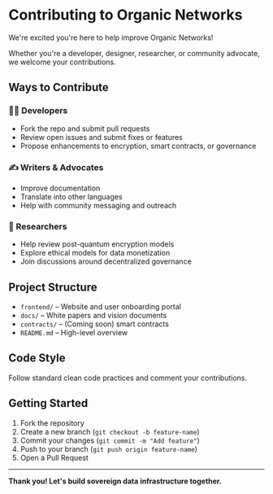 # Contributing to Organic Networks

We're excited you're here to help improve Organic Networks!

Whether you're a developer, designer, researcher, or community advocate, we welcome your contributions.

## Ways to Contribute

### 🧑‍💻 Developers
- Fork the repo and submit pull requests
- Review open issues and submit fixes or features
- Propose enhancements to encryption, smart contracts, or governance

### ✍️ Writers & Advocates
- Improve documentation
- Translate into other languages
- Help with community messaging and outreach

### 🧠 Researchers
- Help review post-quantum encryption models
- Explore ethical models for data monetization
- Join discussions around decentralized governance

## Project Structure

- `frontend/` – Website and user onboarding portal
- `docs/` – White papers and vision documents
- `contracts/` – (Coming soon) smart contracts
- `README.md` – High-level overview

## Code Style

Follow standard clean code practices and comment your contributions.

## Getting Started

1. Fork the repository
2. Create a new branch (`git checkout -b feature-name`)
3. Commit your changes (`git commit -m "Add feature"`)
4. Push to your branch (`git push origin feature-name`)
5. Open a Pull Request

---

**Thank you! Let's build sovereign data infrastructure together.**
